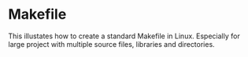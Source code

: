 # Makefile
This illustates how to create a standard Makefile in Linux. 
Especially for large project with multiple source files, libraries and directories.
